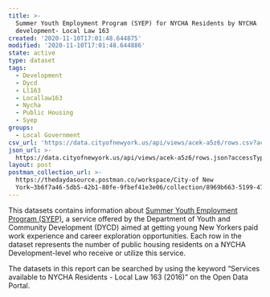 ```yaml
---
title: >-
  Summer Youth Employment Program (SYEP) for NYCHA Residents by NYCHA
  development- Local Law 163
created: '2020-11-10T17:01:48.644875'
modified: '2020-11-10T17:01:48.644886'
state: active
type: dataset
tags:
  - Development
  - Dycd
  - Ll163
  - Locallaw163
  - Nycha
  - Public Housing
  - Syep
groups:
  - Local Government
csv_url: 'https://data.cityofnewyork.us/api/views/acek-a5z6/rows.csv?accessType=DOWNLOAD'
json_url: >-
  https://data.cityofnewyork.us/api/views/acek-a5z6/rows.json?accessType=DOWNLOAD
layout: post
postman_collection_url: >-
  https://thedaydasource.postman.co/workspace/City-of New
  York~3b6f7a46-5db5-42b1-80fe-9fbef41e3e06/collection/8969b663-5199-4711-946a-744f749da0e8
---
```

This datasets contains information about <a href="https://www1.nyc.gov/site/dycd/services/jobs-internships/summer-youth-employment-program-syep.page">Summer Youth Employment Program (SYEP)</a>, a service offered by the Department of Youth and Community Development (DYCD) aimed at getting young New Yorkers paid work experience and career exploration opportunities. Each row in the dataset represents the number of public housing residents on a NYCHA Development-level who receive or utilize this service.

The datasets in this report can be searched by using the keyword “Services available to NYCHA Residents - Local Law 163 (2016)” on the Open Data Portal.
